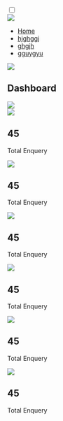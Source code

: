 <!DOCTYPE html>
<html>
<head>
	<meta charset="utf-8">
	<meta name="viewport" content="width=device-width, initial-scale=1">
	<title>Dashboard</title>
	<link rel="stylesheet" href="https://cdnjs.cloudflare.com/ajax/libs/font-awesome/4.7.0/css/font-awesome.min.css">
	<link rel="stylesheet" type="text/css" href="css/dashboard_style.css">
	<script type="text/javascript" src="js/jquery-3.5.1.min.js"></script>
</head>
<body>



<div class="wapper">
	<div class="wapper_content">
			<input type="checkbox" id="check">
		<div class="content left_content">
			<div class="bar_box">
				<label for="check"><i id="entry" class="fa fa-bars"></i></label><img class="menu_logo" src="img/logo3.png">
			</div>
			<div class="menu_box">
				<ul>
					<li><i class="fa fa-home"></i><a href="" class="menu_text">Home</a></li>
					<li><i class="fa fa-car"></i><a href="" class="menu_text">hjghggj</a></li>
					<li><i class="fa fa-bars"></i><a href="" class="menu_text">ghgjh</a></li>
					<li><i class="fa fa-bars"></i><a href="" class="menu_text">gguygyu</a></li>
				</ul>
			</div>			 
		</div>
		<div class="content right_content">
			 <div class="head">
			 	<div class="mobile_bar_box">
						<label for="check"><i id="entry" class="fa fa-bars"></i></label><img class="menu_logo" src="img/logo3.png">
				</div><span><h2>Dashboard</h2></span>
			 	<div class="profile_box">
			 		<img class="menu_logo" src="img/logo3.png">
			 	</div>
			 </div>
			 <div class="sub_content">
			 	  <div class="view_information box1">
			 	  	  <div class="col_2 left">
			 	  	  	  <img class="menu1_logo" src="img/logo3.png">
			 	  	  </div>
			 	  	  <div class="col_2 right">
			 	  	  	<div>
				 	  	  	  <h2>45</h2>
				 	  	  	  <p>Total Enquery</p>
			 	  	  	</div>
			 	  	  </div>
			 	  </div>
			 	  <div class="view_information box2">
			 	  	  <div class="col_2 left">
			 	  	  		<img class="menu_logo" src="img/logo3.png">
			 	  	  </div>
			 	  	  <div class="col_2 right">
			 	  	  		<div>
					 	  	  	  <h2>45</h2>
					 	  	  	  <p>Total Enquery</p>
				 	  	  	</div>
			 	  	  </div>
			 	  </div>
			 	  <div class="view_information box3">
			 	  	  <div class="col_2 left">
			 	  	  		<img class="menu_logo" src="img/logo3.png">
			 	  	  </div>
			 	  	  <div class="col_2 right">
			 	  	  		<div>
					 	  	  	  <h2>45</h2>
					 	  	  	  <p>Total Enquery</p>
				 	  	  	</div>
			 	  	  </div>
			 	  </div>
			 	  <div class="view_information box4">
			 	  	  <div class="col_2 left">
			 	  	  		<img class="menu_logo" src="img/logo3.png">
			 	  	  </div>
			 	  	  <div class="col_2 right">
			 	  	  		<div>
					 	  	  	  <h2>45</h2>
					 	  	  	  <p>Total Enquery</p>
				 	  	  	</div>
			 	  	  </div>
			 	  </div>
			 	  <div class="view_information box5">
			 	  	  <div class="col_2 left">
			 	  	  		<img class="menu_logo" src="img/logo3.png">
			 	  	  </div>
			 	  	  <div class="col_2 right">
			 	  	  		<div>
					 	  	  	  <h2>45</h2>
					 	  	  	  <p>Total Enquery</p>
				 	  	  	</div>
			 	  	  </div>
			 	  </div>
			 	  <div class="view_information box6">
			 	  	  <div class="col_2 left">
			 	  	  		<img class="menu_logo" src="img/logo3.png">
			 	  	  </div>
			 	  	  <div class="col_2 right">
			 	  	  		<div>
					 	  	  	  <h2>45</h2>
					 	  	  	  <p>Total Enquery</p>
				 	  	  	</div>
			 	  	  </div>
			 	  </div>
			 </div>
		</div>
	</div>
</div>


</body>
</html>
<script type="text/javascript">

	// $(document).ready(function () {
	// 	$("#entry").click(function(){
	// 		if($("#check").is(':checked')){
	// 			$(".left_content").css("width","280px");
	// 			$(".left_content").css("transition","0.5s");
	// 			$("#check").prop("checked",false);
	// 		} else {
	// 			$(".left_content").css("width","70px");
	// 			$(".left_content").css("transition","0.5s");
	// 			$("#check").prop("checked",true);
	// 		}			 
	// 	})
		
	// })

</script>
